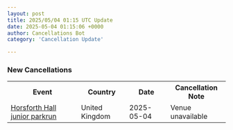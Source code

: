 ```yaml
---
layout: post
title: 2025/05/04 01:15 UTC Update
date: 2025-05-04 01:15:06 +0000
author: Cancellations Bot
category: 'Cancellation Update'

---
```


<h3>New Cancellations</h3>
<div class='hscrollable'>
<table style='width: 100%'>
    <tr>
        <th>Event</th>
        <th>Country</th>
        <th>Date</th>
        <th>Cancellation Note</th>
    </tr>
    <tr>
        <td><a href="https://www.parkrun.org.uk/horsforthhall-juniors">Horsforth Hall junior parkrun</a></td>
        <td>United Kingdom</td>
        <td>2025-05-04</td>
        <td>Venue unavailable</td>
    </tr>
</table>
</div>
